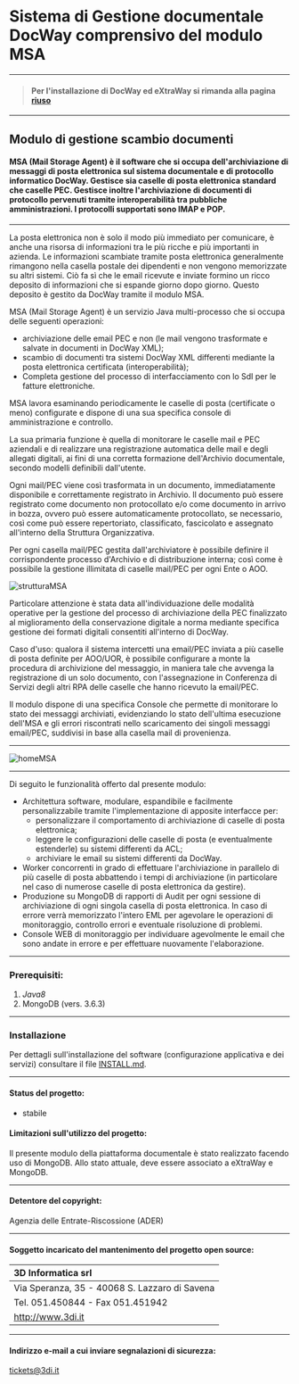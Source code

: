 # Sistema di Gestione documentale DocWay comprensivo del modulo MSA
___
> #### Per l'installazione di DocWay ed eXtraWay si rimanda alla pagina [riuso](https://github.com/agenziaentrateriscossione/riuso)
___
## Modulo di gestione scambio documenti

#### MSA (Mail Storage Agent) è il software che si occupa dell'archiviazione di messaggi di posta elettronica sul sistema documentale e di protocollo informatico DocWay. Gestisce sia caselle di posta elettronica standard che caselle PEC. Gestisce inoltre l'archiviazione di documenti di protocollo pervenuti tramite interoperabilità tra pubbliche amministrazioni. I protocolli supportati sono IMAP e POP.
___

La posta elettronica non è solo il modo più immediato per comunicare, è anche una risorsa di informazioni tra le più ricche e più importanti in azienda. Le informazioni scambiate tramite posta elettronica generalmente rimangono nella casella postale dei dipendenti e non vengono memorizzate su altri sistemi. Ciò fa sì che le email ricevute e inviate formino un ricco deposito di informazioni che si espande giorno dopo giorno. Questo deposito è gestito da DocWay tramite il modulo MSA.

MSA (Mail Storage Agent) è un servizio Java multi-processo che si occupa delle seguenti operazioni:
* archiviazione delle email PEC e non (le mail vengono trasformate e salvate in documenti in DocWay XML);
* scambio di documenti tra sistemi DocWay XML differenti mediante la posta elettronica certificata (interoperabilità);
* Completa gestione del processo di interfacciamento con lo SdI per le fatture elettroniche.

MSA lavora esaminando periodicamente le caselle di posta (certificate o meno) configurate e dispone di una sua specifica console di amministrazione e controllo.

La sua primaria funzione è quella di monitorare le caselle mail e PEC aziendali e di realizzare una registrazione automatica delle mail e degli allegati digitali, ai fini di una corretta formazione dell'Archivio documentale, secondo modelli definibili dall'utente.

Ogni mail/PEC viene così trasformata in un documento, immediatamente disponibile e correttamente registrato in Archivio. ll documento può essere registrato come documento non protocollato e/o come documento in arrivo in bozza, ovvero può essere automaticamente protocollato, se necessario, così come può essere repertoriato, classificato, fascicolato e assegnato all'interno della Struttura Organizzativa.

Per ogni casella mail/PEC gestita dall'archiviatore è possibile definire il corrispondente processo d'Archivio e di distribuzione interna; così come è possibile la gestione illimitata di caselle mail/PEC per ogni Ente o AOO.

![strutturaMSA](https://user-images.githubusercontent.com/9255029/64540973-6138ba80-d321-11e9-877a-0c850881cb9f.png)

Particolare attenzione è stata data all'individuazione delle modalità operative per la gestione del processo di archiviazione della PEC finalizzato al miglioramento della conservazione digitale a norma mediante specifica gestione dei formati digitali consentiti all'interno di DocWay.

Caso d'uso: qualora il sistema intercetti una email/PEC inviata a più caselle di posta definite per AOO/UOR, è possibile configurare a monte la procedura di archivizione del messaggio, in maniera tale che avvenga la registrazione di un solo documento, con l'assegnazione in Conferenza di Servizi degli altri RPA delle caselle che hanno ricevuto la email/PEC.

Il modulo dispone di una specifica Console che permette di monitorare lo stato dei messaggi archiviati, evidenziando lo stato dell'ultima esecuzione dell'MSA e gli errori riscontrati nello scaricamento dei singoli messaggi email/PEC, suddivisi in base alla casella mail di provenienza.
___
![homeMSA](https://user-images.githubusercontent.com/9255029/64540629-cb049480-d320-11e9-8ccc-a8f6e31611a0.png)
___
Di seguito le funzionalità offerto dal presente modulo:
- Architettura software, modulare, espandibile e facilmente personalizzabile tramite l'implementazione di apposite interfacce per:
    + personalizzare il comportamento di archiviazione di caselle di posta elettronica;
    + leggere le configurazioni delle caselle di posta (e eventualmente estenderle) su sistemi differenti da ACL;
    + archiviare le email su sistemi differenti da DocWay.
- Worker concorrenti in grado di effettuare l'archiviazione in parallelo di più caselle di posta abbattendo i tempi di archiviazione (in particolare nel caso di numerose caselle di posta elettronica da gestire).
- Produzione su MongoDB di rapporti di Audit per ogni sessione di archiviazione di ogni singola casella di posta elettronica. In caso di errore verrà memorizzato l'intero EML per agevolare le operazioni di monitoraggio, controllo errori e eventuale risoluzione di problemi.
- Console WEB di monitoraggio per individuare agevolmente le email che sono andate in errore e per effettuare nuovamente l'elaborazione.
___

### Prerequisiti:
1. _Java8_
2. MongoDB (vers. 3.6.3)

___
### Installazione

Per dettagli sull'installazione del software (configurazione applicativa e dei servizi) consultare il file [INSTALL.md](INSTALL.md).

___
#### Status del progetto:

- stabile

#### Limitazioni sull'utilizzo del progetto:

Il presente modulo della piattaforma documentale è stato realizzato facendo uso di MongoDB. Allo stato attuale, deve essere associato a eXtraWay e MongoDB.

___
#### Detentore del copyright:

Agenzia delle Entrate-Riscossione (ADER)

___
#### Soggetto incaricato del mantenimento del progetto open source:

| 3D Informatica srl |
| :------------------- |
| Via Speranza, 35 - 40068 S. Lazzaro di Savena |
| Tel. 051.450844 - Fax 051.451942 |
| http://www.3di.it |

___
#### Indirizzo e-mail a cui inviare segnalazioni di sicurezza:
tickets@3di.it
